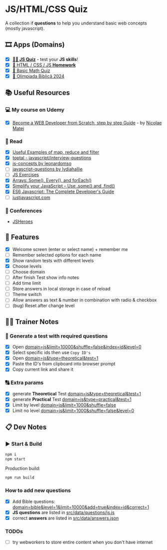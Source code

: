 # JS/HTML/CSS Quiz

A collection if **questions** to help you understand basic web concepts (mostly javascript).

## 🎞 Apps (Domains)

- [x] **[👩‍💻 JS Quiz](https://nmatei.github.io/simple-quiz-app/?domain=js&level=5)** - test your **JS skills**!
- [x] [📗 HTML / CSS / JS **Homework**](https://nmatei.github.io/simple-quiz-app/?domain=js-homework&level=10)
- [x] [🧮 Basic Math Quiz](https://nmatei.github.io/simple-quiz-app/?domain=math&level=22)
- [x] [📖 Olimpiada Biblică 2024](https://nmatei.github.io/simple-quiz-app/?domain=bible&level=2-3-5&limit=10)

## 📚 Useful Resources

### ‍💻 My course on Udemy

- [x] [Become a WEB Developer from Scratch, step by step Guide](https://nmatei.github.io/web) - by [Nicolae Matei](https://nmatei.github.io/)

### 📖 Read

- [x] [Useful Examples of map, reduce and filter](https://link.medium.com/XezVbaWgNT)
- [x] [toptal - javascript/interview-questions](https://www.toptal.com/javascript/interview-questions)
- [x] [js-concepts by leonardomso](https://github.com/leonardomso/33-js-concepts#1-call-stack)
- [ ] [javascript-questions by lydiahallie](https://github.com/lydiahallie/javascript-questions/blob/master/README.md)
- [ ] [JS Exercises](https://ydkjs-exercises.com/)
- [x] [Arrays: Some(), Every(), and forEach()](https://levelup.gitconnected.com/javascript-array-some-vs-every-vs-foreach-knowledge-scoops-81dfe43369c6)
- [x] [Simplify your JavaScript – Use .some() and .find()](https://medium.com/poka-techblog/simplify-your-javascript-use-some-and-find-f9fb9826ddfd)
- [x] [ES6 Javascript: The Complete Developer's Guide](https://www.udemy.com/course/javascript-es6-tutorial/#overview)
- [ ] [justjavascript.com](https://justjavascript.com/)

### 🎥 Conferences

- [JSHeroes](https://www.youtube.com/c/JSHeroes)

## 💠 Features

- [x] Welcome screen (enter or select name) + remember me
- [ ] Remember selected options for each name
- [x] Show random tests with different levels
- [x] Choose levels
- [ ] Choose domain
- [ ] After finish Test show info notes
- [ ] Add time limit
- [ ] Store answers in local storage in case of reload
- [ ] Theme switch
- [ ] Allow answers as text & number in combination with radio & checkbox
- [ ] (bug) Reset after change level

## 👨‍🏫 Trainer Notes

### 📃 Generate a test with required questions

- [x] Open [domain=js&limit=10000&shuffle=false&index=id&level=0](https://nmatei.github.io/simple-quiz-app/?domain=js&limit=1000&shuffle=false&index=id&level=0)
- [x] Select specific ids then use `Copy ID's`
- [x] Open [domain=js&type=theoretical&test=1](https://nmatei.github.io/simple-quiz-app/?domain=js&type=theoretical&test=1)
- [x] Paste the ID's from clipboard into browser prompt
- [x] Copy current link and share it

### 🔠 Extra params

- [x] generate **Theoretical** Test [domain=js&type=theoretical&test=1](https://nmatei.github.io/simple-quiz-app/?domain=js&type=theoretical&test=1)
- [x] generate **Practical** Test [domain=js&type=practical&test=1](https://nmatei.github.io/simple-quiz-app/?domain=js&type=practical&test=1)
- [x] Limit by level [domain=js&limit=1000&shuffle=false](https://nmatei.github.io/simple-quiz-app/?domain=js&limit=100&shuffle=false)
- [x] Limit no level [domain=js&limit=1000&shuffle=false&level=0](https://nmatei.github.io/simple-quiz-app/?domain=js&limit=100&shuffle=false&level=0)

## 📋 Dev Notes

### ▶ Start & Build

```sh
npm i
npm start
```

Production build:

```sh
npm run build
```

### How to add new questions

- [x] Add Bible questions: [domain=bible&level=1&limit=10000&add=true&index=id&correct=1](https://nmatei.github.io/simple-quiz-app/?domain=bible&level=1&limit=10000&add=true&index=id&correct=1)
- [x] **JS questions** are listed in [src/data/questions/js.js](src/data/questions/js.js)
- [x] correct **answers** are listed in [src/data/answers.json](src/data/answers.json)

### TODOs

- [ ] try webworkers to store entire content when you don't have internet
